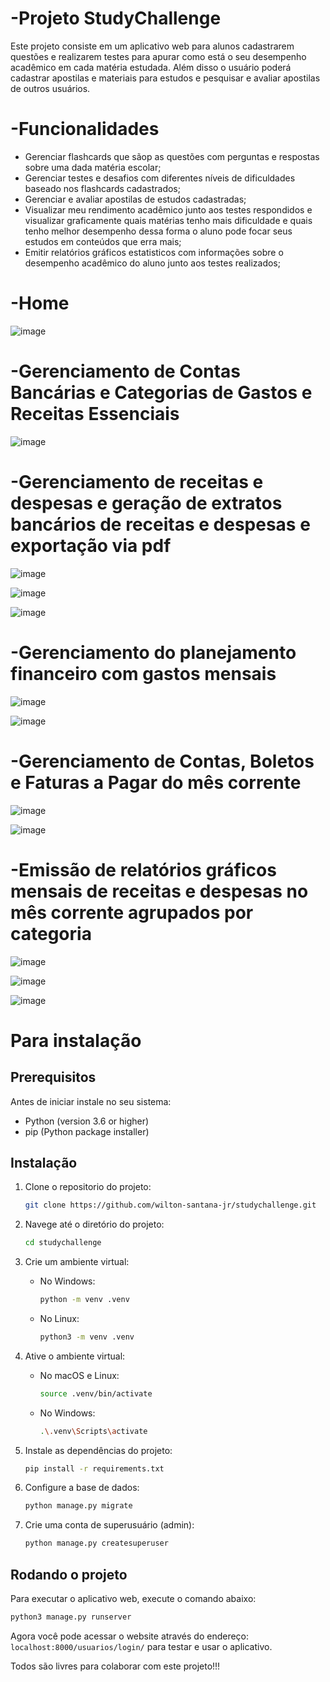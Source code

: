 # -Projeto StudyChallenge
Este projeto consiste em um aplicativo web para alunos cadastrarem questões e realizarem testes para apurar como está o seu desempenho acadêmico em cada matéria estudada. Além disso o usuário poderá cadastrar apostilas e materiais para estudos e pesquisar e avaliar apostilas de outros usuários.

# -Funcionalidades

- Gerenciar flashcards que sãop as questões com perguntas e respostas sobre uma dada matéria escolar;
- Gerenciar testes e desafios com diferentes níveis de dificuldades baseado nos flashcards cadastrados;
- Gerenciar e avaliar apostilas de estudos cadastradas;
- Visualizar meu rendimento acadêmico junto aos testes respondidos e visualizar graficamente quais matérias tenho mais dificuldade e quais tenho melhor desempenho dessa forma o aluno pode focar seus estudos em conteúdos que erra mais;
- Emitir relatórios gráficos estatisticos com informações sobre o desempenho acadêmico do aluno junto aos testes realizados;

# -Home

![image](https://github.com/wilton-santana-jr/financa_pessoal/assets/12551792/d93b3767-a56d-402f-bb96-28a8b31cab64)



# -Gerenciamento de Contas Bancárias e Categorias de Gastos e Receitas Essenciais

![image](https://github.com/wilton-santana-jr/financa_pessoal/assets/12551792/2aecf1c9-2839-48f3-aa32-4031995276bb)

# -Gerenciamento de receitas e despesas e geração de extratos bancários de receitas e despesas e exportação via pdf

![image](https://github.com/wilton-santana-jr/financa_pessoal/assets/12551792/6350fad3-9f55-4b34-9ece-b9260282a02a)

![image](https://github.com/wilton-santana-jr/financa_pessoal/assets/12551792/c0ee6b64-741e-4bcf-b286-6222388f976b)

![image](https://github.com/wilton-santana-jr/financa_pessoal/assets/12551792/2457aa12-f1a0-4f41-82c5-4c57e37a99a6)

# -Gerenciamento do planejamento financeiro com gastos mensais

![image](https://github.com/wilton-santana-jr/financa_pessoal/assets/12551792/9652616a-ca75-4bc8-aaac-a16ba930c1a5)

![image](https://github.com/wilton-santana-jr/financa_pessoal/assets/12551792/ae302ac3-e0b3-4af9-bbce-a0cace7f9fb9)

# -Gerenciamento de Contas, Boletos e Faturas a Pagar do mês corrente

![image](https://github.com/wilton-santana-jr/financa_pessoal/assets/12551792/e0bc14f9-836b-4f9f-a4d9-90b7a32b50d9)

![image](https://github.com/wilton-santana-jr/financa_pessoal/assets/12551792/c94d3ad5-34c1-4122-9f8c-e80f1a0d0349)

# -Emissão de relatórios gráficos mensais de receitas e despesas no mês corrente agrupados por categoria

![image](https://github.com/wilton-santana-jr/financa_pessoal/assets/12551792/ce4fff1d-5ea0-4a77-b6ad-d80495c8d832)

![image](https://github.com/wilton-santana-jr/financa_pessoal/assets/12551792/00e4d3c2-4442-46fc-8a9a-0a2298b2bb88)

![image](https://github.com/wilton-santana-jr/financa_pessoal/assets/12551792/b8bb140b-8b54-4baa-8bba-eb6484263a9e)



# Para instalação

## Prerequisitos

Antes de iniciar instale no seu sistema:

- Python (version 3.6 or higher)
- pip (Python package installer)

## Instalação

1. Clone o repositorio do projeto:

    ```bash
    git clone https://github.com/wilton-santana-jr/studychallenge.git
    ```

2. Navege até o diretório do projeto:

    ```bash
    cd studychallenge
    ```

3. Crie um ambiente virtual:
    - No Windows:

        ```bash
        python -m venv .venv
        ```

    - No Linux:

        ```bash
        python3 -m venv .venv
        ```

4. Ative o ambiente virtual:

    - No macOS e Linux:

      ```bash
      source .venv/bin/activate
      ```

    - No Windows:

      ```bash
      .\.venv\Scripts\activate
      ```

5. Instale as dependências do projeto:

    ```bash
    pip install -r requirements.txt
    ```

6. Configure a base de dados:

    ```bash
    python manage.py migrate
    ```

7. Crie uma conta de superusuário (admin):

    ```bash
    python manage.py createsuperuser
    ```

## Rodando o projeto

Para executar o aplicativo web, execute o comando abaixo:

```bash
python3 manage.py runserver
```

Agora você pode acessar o website através do endereço: `localhost:8000/usuarios/login/` para testar e usar o aplicativo.

Todos são livres para colaborar com este projeto!!!